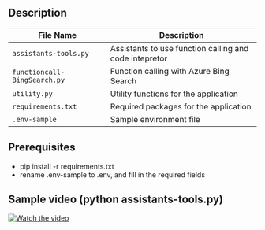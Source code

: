 ## Description
<!-- files description in table -->
| File Name | Description |
| --- | --- |
| `assistants-tools.py` | Assistants to use function calling and code intepretor |
| `functioncall-BingSearch.py` | Function calling with Azure Bing Search |
| `utility.py` | Utility functions for the application |
| `requirements.txt` | Required packages for the application |
| `.env-sample` | Sample environment file |




## Prerequisites
- pip install -r requirements.txt
- rename .env-sample to .env, and fill in the required fields

## Sample video (python assistants-tools.py)
<!-- embed a video -->
[![Watch the video](https://img.youtube.com/vi/1QwUk6J7Z1A/maxresdefault.jpg)](https://youtu.be/1QwUk6J7Z1A)